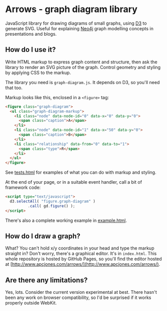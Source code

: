# Arrows - graph diagram library

JavaScript library for drawing diagrams of small graphs, using [D3](http://d3js.org/) to generate SVG. 
Useful for explaining [Neo4j](http://www.neo4j.org/) graph modelling concepts in presentations and blogs.

## How do I use it?

Write HTML markup to express graph content and structure, then ask the library to render an 
SVG picture of the graph. Control geometry and styling by applying CSS to the markup.

The library you need is `graph-diagram.js`. It depends on D3, so you'll need that too.

Markup looks like this, enclosed in a `<figure>` tag:

```html
<figure class="graph-diagram">
  <ul class="graph-diagram-markup">
    <li class="node" data-node-id="0" data-x="0" data-y="0">
      <span class="caption">A</span>
    </li>
    <li class="node" data-node-id="1" data-x="50" data-y="0">
      <span class="caption">B</span>
    </li>
    <li class="relationship" data-from="0" data-to="1">
      <span class="type">R</span>
    </li>
  </ul>
</figure>
```


See [tests.html](http://www.apcjones.com/arrows/tests.html) for examples of what you can do 
with markup and styling.

At the end of your page, or in a suitable event handler, call a bit of framework code:

```html
<script type="text/javascript">
  d3.selectAll( "figure.graph-diagram" )
          .call( gd.figure() );
</script>
```

There's also a complete working example in [example.html](http://www.apcjones.com/arrows/example.html).

## How do I draw a graph?

What? You can't hold x/y coordinates in your head and type the markup straight in?
Don't worry, there's a graphical editor. It's in `index.html`.
This whole repository is hosted by GitHub Pages, so you'll find the editor hosted at
[http://www.apcjones.com/arrows/](http://www.apcjones.com/arrows/).

## Are there any limitations?

Yes, lots. Consider the current version experimental at best. 
There hasn't been any work on browser compatibility, 
so I'd be surprised if it works properly outside WebKit.

